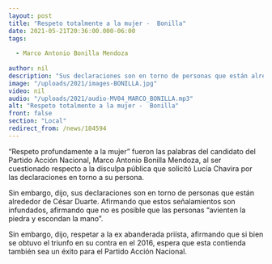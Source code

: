 ```yaml
---
layout: post
title: "Respeto totalmente a la mujer -  Bonilla"
date: 2021-05-21T20:36:00.000-06:00
tags:
  
  - Marco Antonio Bonilla Mendoza
  
author: nil
description: "Sus declaraciones son en torno de personas que están alrededor de César Duarte."
image: "/uploads/2021/images-BONILLA.jpg"
video: nil
audio: "/uploads/2021/audio-MV04_MARCO_BONILLA.mp3"
alt: "Respeto totalmente a la mujer -  Bonilla"
front: false
section: "Local"
redirect_from: /news/184594
---
```


“Respeto profundamente a la mujer” fueron las palabras del candidato del Partido Acción Nacional, Marco Antonio Bonilla Mendoza, al ser cuestionado respecto a la disculpa pública que solicitó Lucía Chavira por las declaraciones en torno a su persona.

Sin embargo, dijo, sus declaraciones son en torno de personas que están alrededor de César Duarte. Afirmando que estos señalamientos son infundados, afirmando que no es posible que las personas “avienten la piedra y escondan la mano”.

Sin embargo, dijo, respetar a la ex abanderada priísta, afirmando que si bien se obtuvo el triunfo en su contra en el 2016, espera que esta contienda también sea un éxito para el Partido Acción Nacional. 
